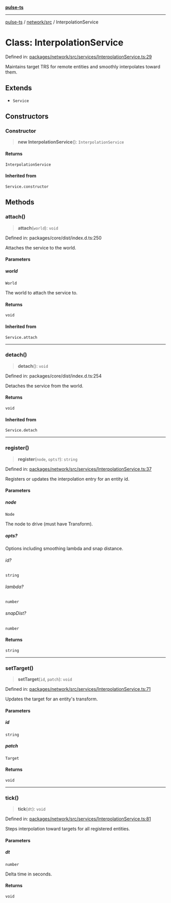 [**pulse-ts**](../../../README.md)

***

[pulse-ts](../../../README.md) / [network/src](../README.md) / InterpolationService

# Class: InterpolationService

Defined in: [packages/network/src/services/InterpolationService.ts:29](https://github.com/jlehett/pulse-ts/blob/a2a18767041a6b69ca4c5f6131d2de266097750e/packages/network/src/services/InterpolationService.ts#L29)

Maintains target TRS for remote entities and smoothly interpolates toward them.

## Extends

- `Service`

## Constructors

### Constructor

> **new InterpolationService**(): `InterpolationService`

#### Returns

`InterpolationService`

#### Inherited from

`Service.constructor`

## Methods

### attach()

> **attach**(`world`): `void`

Defined in: packages/core/dist/index.d.ts:250

Attaches the service to the world.

#### Parameters

##### world

`World`

The world to attach the service to.

#### Returns

`void`

#### Inherited from

`Service.attach`

***

### detach()

> **detach**(): `void`

Defined in: packages/core/dist/index.d.ts:254

Detaches the service from the world.

#### Returns

`void`

#### Inherited from

`Service.detach`

***

### register()

> **register**(`node`, `opts?`): `string`

Defined in: [packages/network/src/services/InterpolationService.ts:37](https://github.com/jlehett/pulse-ts/blob/a2a18767041a6b69ca4c5f6131d2de266097750e/packages/network/src/services/InterpolationService.ts#L37)

Registers or updates the interpolation entry for an entity id.

#### Parameters

##### node

`Node`

The node to drive (must have Transform).

##### opts?

Options including smoothing lambda and snap distance.

###### id?

`string`

###### lambda?

`number`

###### snapDist?

`number`

#### Returns

`string`

***

### setTarget()

> **setTarget**(`id`, `patch`): `void`

Defined in: [packages/network/src/services/InterpolationService.ts:71](https://github.com/jlehett/pulse-ts/blob/a2a18767041a6b69ca4c5f6131d2de266097750e/packages/network/src/services/InterpolationService.ts#L71)

Updates the target for an entity's transform.

#### Parameters

##### id

`string`

##### patch

`Target`

#### Returns

`void`

***

### tick()

> **tick**(`dt`): `void`

Defined in: [packages/network/src/services/InterpolationService.ts:81](https://github.com/jlehett/pulse-ts/blob/a2a18767041a6b69ca4c5f6131d2de266097750e/packages/network/src/services/InterpolationService.ts#L81)

Steps interpolation toward targets for all registered entities.

#### Parameters

##### dt

`number`

Delta time in seconds.

#### Returns

`void`
